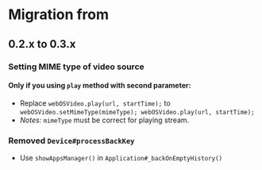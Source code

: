 # Migration from

## 0.2.x to 0.3.x

### Setting MIME type of video source

#### Only if you using `play` method with second parameter:

* Replace `webOSVideo.play(url, startTime);`
  to `webOSVideo.setMimeType(mimeType); webOSVideo.play(url, startTime);`
* *Notes:* `mimeType` must be correct for playing stream.

### Removed `Device#processBackKey`

* Use `showAppsManager()` in `Application#_backOnEmptyHistory()`
